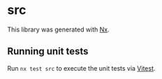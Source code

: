 # src

This library was generated with [Nx](https://nx.dev).

## Running unit tests

Run `nx test src` to execute the unit tests via [Vitest](https://vitest.dev/).
